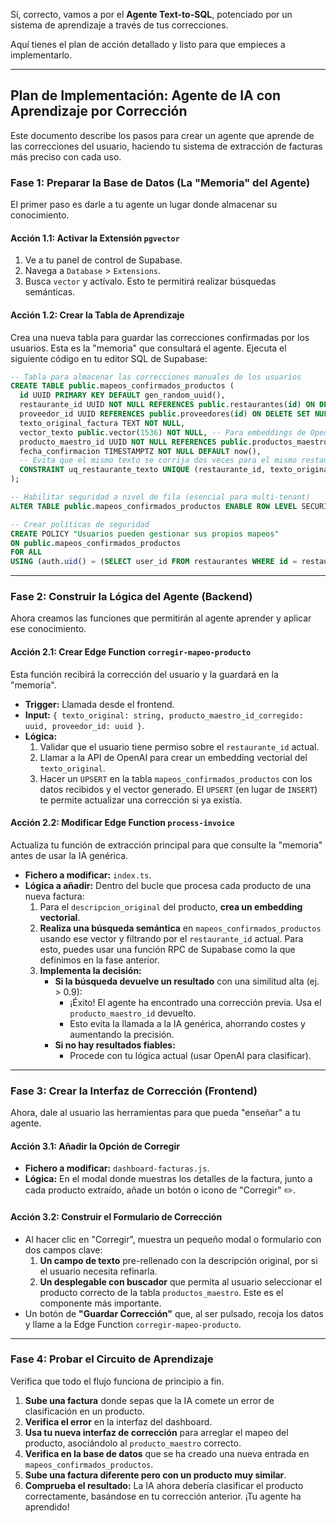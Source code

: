 Sí, correcto, vamos a por el **Agente Text-to-SQL**, potenciado por un sistema de aprendizaje a través de tus correcciones.

Aquí tienes el plan de acción detallado y listo para que empieces a implementarlo.

-----

## **Plan de Implementación: Agente de IA con Aprendizaje por Corrección**

Este documento describe los pasos para crear un agente que aprende de las correcciones del usuario, haciendo tu sistema de extracción de facturas más preciso con cada uso.

### **Fase 1: Preparar la Base de Datos (La "Memoria" del Agente)**

El primer paso es darle a tu agente un lugar donde almacenar su conocimiento.

#### **Acción 1.1: Activar la Extensión `pgvector`**

1.  Ve a tu panel de control de Supabase.
2.  Navega a `Database` \> `Extensions`.
3.  Busca `vector` y actívalo. Esto te permitirá realizar búsquedas semánticas.

#### **Acción 1.2: Crear la Tabla de Aprendizaje**

Crea una nueva tabla para guardar las correcciones confirmadas por los usuarios. Esta es la "memoria" que consultará el agente. Ejecuta el siguiente código en tu editor SQL de Supabase:

```sql
-- Tabla para almacenar las correcciones manuales de los usuarios
CREATE TABLE public.mapeos_confirmados_productos (
  id UUID PRIMARY KEY DEFAULT gen_random_uuid(),
  restaurante_id UUID NOT NULL REFERENCES public.restaurantes(id) ON DELETE CASCADE,
  proveedor_id UUID REFERENCES public.proveedores(id) ON DELETE SET NULL,
  texto_original_factura TEXT NOT NULL,
  vector_texto public.vector(1536) NOT NULL, -- Para embeddings de OpenAI
  producto_maestro_id UUID NOT NULL REFERENCES public.productos_maestro(id) ON DELETE CASCADE,
  fecha_confirmacion TIMESTAMPTZ NOT NULL DEFAULT now(),
  -- Evita que el mismo texto se corrija dos veces para el mismo restaurante
  CONSTRAINT uq_restaurante_texto UNIQUE (restaurante_id, texto_original_factura)
);

-- Habilitar seguridad a nivel de fila (esencial para multi-tenant)
ALTER TABLE public.mapeos_confirmados_productos ENABLE ROW LEVEL SECURITY;

-- Crear políticas de seguridad
CREATE POLICY "Usuarios pueden gestionar sus propios mapeos"
ON public.mapeos_confirmados_productos
FOR ALL
USING (auth.uid() = (SELECT user_id FROM restaurantes WHERE id = restaurante_id)); -- Simplificado, ajusta a tu esquema
```

-----

### **Fase 2: Construir la Lógica del Agente (Backend)**

Ahora creamos las funciones que permitirán al agente aprender y aplicar ese conocimiento.

#### **Acción 2.1: Crear Edge Function `corregir-mapeo-producto`**

Esta función recibirá la corrección del usuario y la guardará en la "memoria".

  * **Trigger:** Llamada desde el frontend.
  * **Input:** `{ texto_original: string, producto_maestro_id_corregido: uuid, proveedor_id: uuid }`.
  * **Lógica:**
    1.  Validar que el usuario tiene permiso sobre el `restaurante_id` actual.
    2.  Llamar a la API de OpenAI para crear un embedding vectorial del `texto_original`.
    3.  Hacer un `UPSERT` en la tabla `mapeos_confirmados_productos` con los datos recibidos y el vector generado. El `UPSERT` (en lugar de `INSERT`) te permite actualizar una corrección si ya existía.

#### **Acción 2.2: Modificar Edge Function `process-invoice`**

Actualiza tu función de extracción principal para que consulte la "memoria" antes de usar la IA genérica.

  * **Fichero a modificar:** `index.ts`.
  * **Lógica a añadir:** Dentro del bucle que procesa cada producto de una nueva factura:
    1.  Para el `descripcion_original` del producto, **crea un embedding vectorial**.
    2.  **Realiza una búsqueda semántica** en `mapeos_confirmados_productos` usando ese vector y filtrando por el `restaurante_id` actual. Para esto, puedes usar una función RPC de Supabase como la que definimos en la fase anterior.
    3.  **Implementa la decisión:**
          * **Si la búsqueda devuelve un resultado** con una similitud alta (ej. \> 0.9):
              * ¡Éxito\! El agente ha encontrado una corrección previa. Usa el `producto_maestro_id` devuelto.
              * Esto evita la llamada a la IA genérica, ahorrando costes y aumentando la precisión.
          * **Si no hay resultados fiables:**
              * Procede con tu lógica actual (usar OpenAI para clasificar).

-----

### **Fase 3: Crear la Interfaz de Corrección (Frontend)**

Ahora, dale al usuario las herramientas para que pueda "enseñar" a tu agente.

#### **Acción 3.1: Añadir la Opción de Corregir**

  * **Fichero a modificar:** `dashboard-facturas.js`.
  * **Lógica:** En el modal donde muestras los detalles de la factura, junto a cada producto extraído, añade un botón o icono de "Corregir" ✏️.

#### **Acción 3.2: Construir el Formulario de Corrección**

  * Al hacer clic en "Corregir", muestra un pequeño modal o formulario con dos campos clave:
    1.  **Un campo de texto** pre-rellenado con la descripción original, por si el usuario necesita refinarla.
    2.  **Un desplegable con buscador** que permita al usuario seleccionar el producto correcto de la tabla `productos_maestro`. Este es el componente más importante.
  * Un botón de **"Guardar Corrección"** que, al ser pulsado, recoja los datos y llame a la Edge Function `corregir-mapeo-producto`.

-----

### **Fase 4: Probar el Circuito de Aprendizaje**

Verifica que todo el flujo funciona de principio a fin.

1.  **Sube una factura** donde sepas que la IA comete un error de clasificación en un producto.
2.  **Verifica el error** en la interfaz del dashboard.
3.  **Usa tu nueva interfaz de corrección** para arreglar el mapeo del producto, asociándolo al `producto_maestro` correcto.
4.  **Verifica en la base de datos** que se ha creado una nueva entrada en `mapeos_confirmados_productos`.
5.  **Sube una factura diferente pero con un producto muy similar**.
6.  **Comprueba el resultado:** La IA ahora debería clasificar el producto correctamente, basándose en tu corrección anterior. ¡Tu agente ha aprendido\!
